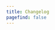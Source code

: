 ```yaml
---
title: Changelog
pagefind: false
---
```
































































